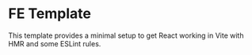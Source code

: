 # FE Template

This template provides a minimal setup to get React working in Vite with HMR and some ESLint rules.

